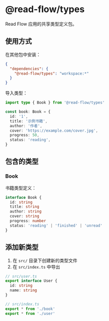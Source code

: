 # @read-flow/types

Read Flow 应用的共享类型定义包。

## 使用方式

在其他包中安装：

```json
{
  "dependencies": {
    "@read-flow/types": "workspace:*"
  }
}
```

导入类型：

```typescript
import type { Book } from '@read-flow/types'

const book: Book = {
  id: '1',
  title: '示例书籍',
  author: '作者',
  cover: 'https://example.com/cover.jpg',
  progress: 50,
  status: 'reading',
}
```

## 包含的类型

### Book

书籍类型定义：

```typescript
interface Book {
  id: string
  title: string
  author: string
  cover: string
  progress: number
  status: 'reading' | 'finished' | 'unread'
}
```

## 添加新类型

1. 在 `src/` 目录下创建新的类型文件
2. 在 `src/index.ts` 中导出

```typescript
// src/user.ts
export interface User {
  id: string
  name: string
}

// src/index.ts
export * from './book'
export * from './user'
```

